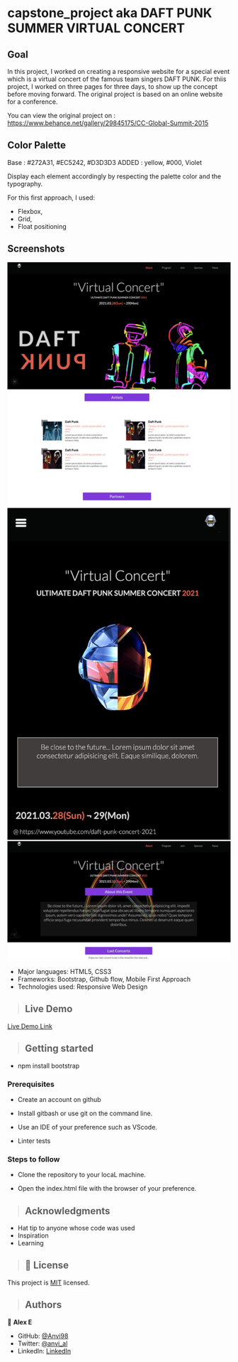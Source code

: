 # capstone_project aka DAFT PUNK SUMMER VIRTUAL CONCERT

## Goal

In this project, I worked on creating a responsive website for a special event which is a virtual concert of the famous team singers DAFT PUNK. For thiis project, I worked on three pages for three days, to show up the concept before moving forward. 
The original project is based on an online website for a conference.

You can view the original project on : 
https://www.behance.net/gallery/29845175/CC-Global-Summit-2015

## Color Palette

Base : #272A31, #EC5242, #D3D3D3
ADDED : yellow, #000, Violet

Display each element accordingly by respecting the palette color and the typography.

For this first approach, I used:
- Flexbox,
- Grid,
- Float positioning 

## Screenshots

![screenshot](img/screen1.png)
![screenshot](img/screen2.png)
![screenshot](img/screen3.png)
![screenshot](img/screen4.png)

- Major languages: HTML5, CSS3
- Frameworks: Bootstrap, Github flow, Mobile First Approach
- Technologies used: Responsive Web Design

>## Live Demo
[Live Demo Link](https://anvi98.github.io/capstone_project/)
>## Getting started

- npm install bootstrap

### Prerequisites

- Create an account on github

- Install gitbash or use git on the command line.

- Use an IDE of your preference such as VScode.
  
- Linter tests

### Steps to follow

- Clone the repository to your locaL machine.

- Open the index.html file with the browser of your preference.

>## Acknowledgments

- Hat tip to anyone whose code was used
- Inspiration
- Learning

>## 📝 License

This project is [MIT](./LICENSE) licensed.

>## Authors
 👤 **Alex E**
- GitHub: [@Anvi98](https://github.com/Anvi98)
- Twitter: [@anvi_al](https://twitter.com/anvi_al)
- LinkedIn: [LinkedIn](https://www.linkedin.com/in/anvi-alex-eponon/)

